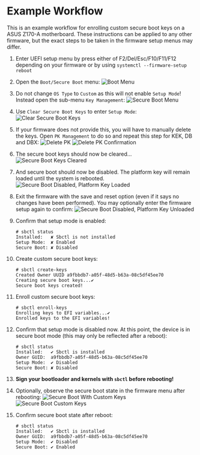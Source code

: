# Example Workflow

This is an example workflow for enrolling custom secure boot keys on a ASUS
Z170-A motherboard. These instructions can be applied to any other firmware,
but the exact steps to be taken in the firmware setup menus may differ.

1. Enter UEFI setup menu by press either of F2/Del/Esc/F10/F11/F12 depending
on your firmware or by using `systemctl --firmware-setup reboot`

2. Open the `Boot/Secure Boot` menu:
![Boot Menu](workflow-example-images/01%20-%20Boot%20Menu.png)

3. Do not change `OS Type` to `Custom` as this will not enable `Setup Mode`!
Instead open the sub-menu `Key Management`:
![Secure Boot Menu](workflow-example-images/02%20-%20Secure%20Boot%20Menu.png)

4. Use `Clear Secure Boot Keys` to enter `Setup Mode`:
![Clear Secure Boot Keys](workflow-example-images/03%20-%20Key%20Management%20Menu.png)

5. If your firmware does not provide this, you will have to manually delete the
keys. Open `PK Management` to do so and repeat this step for KEK, DB and DBX:
![Delete PK](workflow-example-images/04%20-%20Delete%20PK.png)
![Delete PK Confirmation](workflow-example-images/05%20-%20Delete%20PK%20Confirmation.png)

6. The secure boot keys should now be cleared…
![Secure Boot Keys Cleared](workflow-example-images/06%20-%20Keys%20Cleared.png)

7. And secure boot should now be disabled. The platform key will remain loaded
until the system is rebooted.
![Secure Boot Disabled, Platform Key Loaded](workflow-example-images/07%20-%20Secure%20Boot%20Disabled,%20PK%20Loaded.png)

8. Exit the firmware with the save and reset option (even if it says no changes
have been performed). You may optionally enter the firmware setup again to
confirm:
![Secure Boot Disabled, Platform Key Unloaded](workflow-example-images/08%20-%20Secure%20Boot%20Disabled,%20PK%20Unloaded.png)

9. Confirm that setup mode is enabled:
   ```
   # sbctl status
   Installed:   ✘ Sbctl is not installed
   Setup Mode:  ✘ Enabled
   Secure Boot: ✘ Disabled
   ```

10. Create custom secure boot keys:
    ```
    # sbctl create-keys
    Created Owner UUID a9fbbdb7-a05f-48d5-b63a-08c5df45ee70
    Creating secure boot keys...✔
    Secure boot keys created!
    ```

11. Enroll custom secure boot keys:
    ```
    # sbctl enroll-keys
    Enrolling keys to EFI variables...✔
    Enrolled keys to the EFI variables!
    ```

12. Confirm that setup mode is disabled now. At this point, the device is in
secure boot mode (this may only be reflected after a reboot):
    ```
    # sbctl status
    Installed:   ✔ Sbctl is installed
    Owner GUID:  a9fbbdb7-a05f-48d5-b63a-08c5df45ee70
    Setup Mode:  ✔ Disabled
    Secure Boot: ✘ Disabled
    ```

13. **Sign your bootloader and kernels with `sbctl` before rebooting!**

13. Optionally, observe the secure boot state in the firmware menu after
rebooting:
![Secure Boot With Custom Keys](workflow-example-images/09%20-%20Secure%20Boot%20Custom%20Keys.png)
![Secure Boot Custom Keys](workflow-example-images/10%20-%20Custom%20Keys.png)

15. Confirm secure boot state after reboot:
    ```
    # sbctl status
    Installed:   ✔ Sbctl is installed
    Owner GUID:  a9fbbdb7-a05f-48d5-b63a-08c5df45ee70
    Setup Mode:  ✔ Disabled
    Secure Boot: ✔ Enabled
    ```
